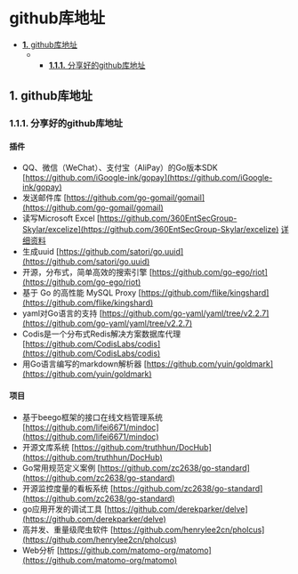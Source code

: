 # github库地址

* [**1.** github库地址](github-ku-di-zhi.md#github库地址)
  * * [**1.1.1.** 分享好的github库地址](github-ku-di-zhi.md#分享好的github库地址)

## 1. github库地址 <a id="github&#x5E93;&#x5730;&#x5740;"></a>

### 1.1.1. 分享好的github库地址 <a id="&#x5206;&#x4EAB;&#x597D;&#x7684;github&#x5E93;&#x5730;&#x5740;"></a>

#### 插件 <a id="&#x63D2;&#x4EF6;"></a>

* QQ、微信（WeChat）、支付宝（AliPay）的Go版本SDK [https://github.com/iGoogle-ink/gopay](https://github.com/iGoogle-ink/gopay)
* 发送邮件库 [https://github.com/go-gomail/gomail](https://github.com/go-gomail/gomail)
* 读写Microsoft Excel [https://github.com/360EntSecGroup-Skylar/excelize](https://github.com/360EntSecGroup-Skylar/excelize) [详细资料](https://pan.baidu.com/s/1fBUBE2nmE0NNa066mcp4nw)
* 生成uuid [https://github.com/satori/go.uuid](https://github.com/satori/go.uuid)
* 开源，分布式，简单高效的搜索引擎 [https://github.com/go-ego/riot](https://github.com/go-ego/riot)
* 基于 Go 的高性能 MySQL Proxy [https://github.com/flike/kingshard](https://github.com/flike/kingshard)
* yaml对Go语言的支持 [https://github.com/go-yaml/yaml/tree/v2.2.7](https://github.com/go-yaml/yaml/tree/v2.2.7)
* Codis是一个分布式Redis解决方案数据库代理 [https://github.com/CodisLabs/codis](https://github.com/CodisLabs/codis)
* 用Go语言编写的markdown解析器 [https://github.com/yuin/goldmark](https://github.com/yuin/goldmark)

#### 项目 <a id="&#x9879;&#x76EE;"></a>

* 基于beego框架的接口在线文档管理系统 [https://github.com/lifei6671/mindoc](https://github.com/lifei6671/mindoc)
* 开源文库系统 [https://github.com/truthhun/DocHub](https://github.com/truthhun/DocHub)
* Go常用规范定义案例 [https://github.com/zc2638/go-standard](https://github.com/zc2638/go-standard)
* 开源监控度量的看板系统 [https://github.com/zc2638/go-standard](https://github.com/zc2638/go-standard)
* go应用开发的调试工具 [https://github.com/derekparker/delve](https://github.com/derekparker/delve)
* 高并发、重量级爬虫软件 [https://github.com/henrylee2cn/pholcus](https://github.com/henrylee2cn/pholcus)
* Web分析 [https://github.com/matomo-org/matomo](https://github.com/matomo-org/matomo)

